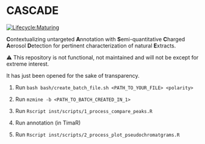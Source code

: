 # CASCADE

<!-- badges: start -->
[![Lifecycle:Maturing](https://img.shields.io/badge/Lifecycle-Maturing-007EC6)](https://lifecycle.r-lib.org/articles/stages.html#maturing)
<!-- badges: end -->

**C**ontextualizing untargeted **A**nnotation with **S**emi-quantitative **C**harged **A**erosol **D**etection for pertinent characterization of natural **E**xtracts.

:warning: This repository is not functional, not maintained and will not be except for extreme interest.
 
It has just been opened for the sake of transparency.

1. Run `bash bash/create_batch_file.sh <PATH_TO_YOUR_FILE> <polarity>`

2. Run `mzmine -b <PATH_TO_BATCH_CREATED_IN_1>`

3. Run `Rscript inst/scripts/1_process_compare_peaks.R`

4. Run annotation (in TimaR)

5. Run `Rscript inst/scripts/2_process_plot_pseudochromatgrams.R`
